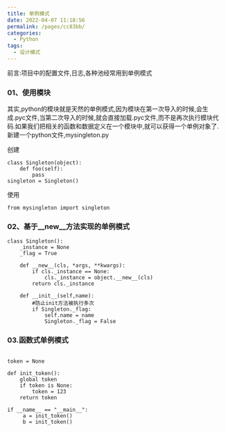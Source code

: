 ```yaml
---
title: 单例模式
date: 2022-04-07 11:18:56
permalink: /pages/cc83bb/
categories:
  - Python
tags:
  - 设计模式
---
```


前言:项目中的配置文件,日志,各种池经常用到单例模式


### 01、使用模块
其实,python的模块就是天然的单例模式,因为模块在第一次导入的时候,会生成.pyc文件,当第二次导入的时候,就会直接加载.pyc文件,而不是再次执行模块代码.如果我们把相关的函数和数据定义在一个模块中,就可以获得一个单例对象了.
新建一个python文件,mysingleton.py

创建
```
class Singleton(object):
    def foo(self):
        pass
singleton = Singleton()
```

使用
```
from mysingleton import singleton
```

### 02、基于__new__方法实现的单例模式
```
class Singleton():
    _instance = None
    _flag = True

    def __new__(cls, *args, **kwargs):
        if cls._instance == None:
            cls._instance = object.__new__(cls)
        return cls._instance

    def __init__(self,name):
        #防止init方法被执行多次
        if Singleton._flag:
            self.name = name
            Singleton._flag = False
```

### 03.函数式单例模式
```

token = None

def init_token():
    global token
    if token is None:
        token = 123
    return token

if __name__ == "__main__":
     a = init_token()
     b = init_token()

```



